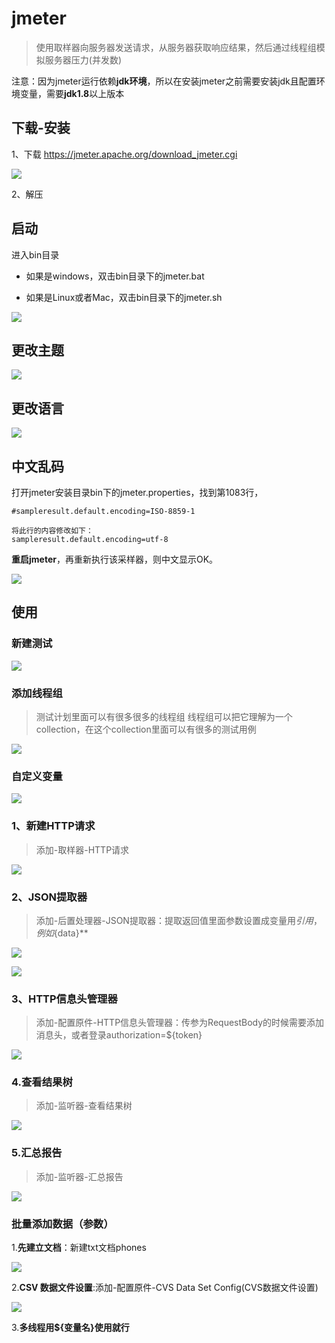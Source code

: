 # jmeter

> 使用取样器向服务器发送请求，从服务器获取响应结果，然后通过线程组模拟服务器压力(并发数)

注意：因为jmeter运行依赖**jdk环境**，所以在安装jmeter之前需要安装jdk且配置环境变量，需要**jdk1.8**以上版本


## 下载-安装
1、下载 https://jmeter.apache.org/download_jmeter.cgi

![](images/fd77c03c.png)

2、解压

## 启动
进入bin目录 
 
- 如果是windows，双击bin目录下的jmeter.bat 

- 如果是Linux或者Mac，双击bin目录下的jmeter.sh


![](images/630efb6b.png)



## 更改主题

![](images/d9f5032a.png)


## 更改语言

![](images/c4725d98.png)

## 中文乱码
打开jmeter安装目录bin下的jmeter.properties，找到第1083行，

    #sampleresult.default.encoding=ISO-8859-1
    
    将此行的内容修改如下：
    sampleresult.default.encoding=utf-8

**重启jmeter**，再重新执行该采样器，则中文显示OK。

![](images/18401850.png)

## 使用

### 新建测试
![](images/58e4883d.png)

### 添加线程组

> 测试计划里面可以有很多很多的线程组 线程组可以把它理解为一个collection，在这个collection里面可以有很多的测试用例

![](images/4d535032.png)

### 自定义变量

![](images/6cec5707.png)

### 1、新建HTTP请求

> 添加-取样器-HTTP请求

![](images/88ffd863.png)

### 2、JSON提取器

> 添加-后置处理器-JSON提取器：提取返回值里面参数设置成变量用${}引用，例如${data}**

![](images/90ce7244.png)

![](images/0d3a6c49.png)


### 3、HTTP信息头管理器
> 添加-配置原件-HTTP信息头管理器：传参为RequestBody的时候需要添加消息头，或者登录authorization=${token}

![](images/9a1b20fa.png)

### 4.查看结果树
> 添加-监听器-查看结果树

![](images/7be0759b.png)

### 5.汇总报告
> 添加-监听器-汇总报告

![](images/152bdb6f.png)

### 批量添加数据（参数）

1.**先建立文档**：新建txt文档phones

![](images/b097f390.png)

2.**CSV 数据文件设置**:添加-配置原件-CVS Data Set Config(CVS数据文件设置)

![](images/84e5e8a0.png)

3.**多线程用${变量名}使用就行**

